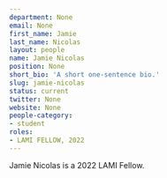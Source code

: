 ```yaml
---
department: None
email: None
first_name: Jamie
last_name: Nicolas
layout: people
name: Jamie Nicolas
position: None
short_bio: 'A short one-sentence bio.'
slug: jamie-nicolas
status: current
twitter: None
website: None
people-category:
- student
roles:
- LAMI FELLOW, 2022
---
```

Jamie Nicolas is a 2022 LAMI Fellow.
